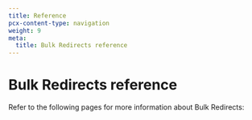 ```yaml
---
title: Reference
pcx-content-type: navigation
weight: 9
meta:
  title: Bulk Redirects reference
---
```


# Bulk Redirects reference

Refer to the following pages for more information about Bulk Redirects:

<DirectoryListing path="/bulk-redirects/reference"/>
